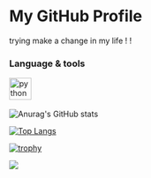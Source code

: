 <html lang="en">
<head>
    <meta charset="UTF-8">
    <meta name="viewport" content="width=device-width, initial-scale=1.0">
    <title>GitHub Profile Header</title>
    <link rel="stylesheet" href="styles.css">
</head>
<body>

<div class="header">
    <h1>My GitHub Profile</h1>
    <p> trying make a change in my life ! !</p>
</div>

</body>
</html>

### Language & tools
<img src="https://cdn.jsdelivr.net/gh/devicons/devicon@latest/icons/python/python-original-wordmark.svg" title="python" width="40" height="40"/>&nbsp;

![Anurag's GitHub stats](https://github-readme-stats.vercel.app/api?username=ingahni&show_icons=true&theme=radical)

[![Top Langs](https://github-readme-stats.vercel.app/api/top-langs/?username=ingahni&layout=compact)](https://github.com/anuraghazra/github-readme-stats)

[![trophy](https://github-profile-trophy.vercel.app/?username=ingahni&theme=onedark)](https://github.com/ryo-ma/github-profile-trophy)

![](https://komarev.com/ghpvc/?username=ingahni&color=green)
